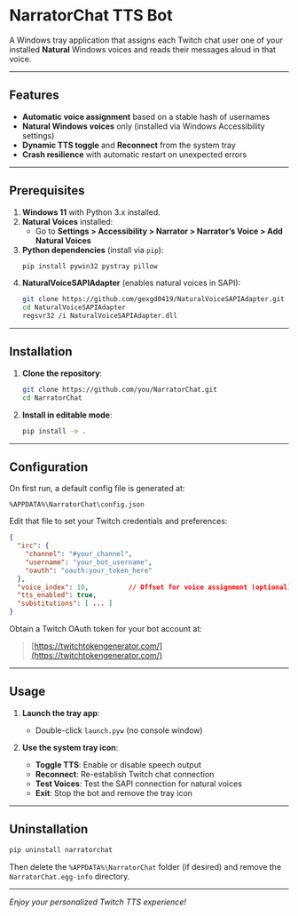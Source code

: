 # NarratorChat TTS Bot

A Windows tray application that assigns each Twitch chat user one of your installed **Natural** Windows voices and reads their messages aloud in that voice.

---

## Features

- **Automatic voice assignment** based on a stable hash of usernames
- **Natural Windows voices** only (installed via Windows Accessibility settings)
- **Dynamic TTS toggle** and **Reconnect** from the system tray
- **Crash resilience** with automatic restart on unexpected errors

---

## Prerequisites

1. **Windows 11** with Python 3.x installed.
2. **Natural Voices** installed:
   - Go to **Settings > Accessibility > Narrator > Narrator’s Voice > Add Natural Voices**
3. **Python dependencies** (install via `pip`):
   ```bash
   pip install pywin32 pystray pillow
   ```
4. **NaturalVoiceSAPIAdapter** (enables natural voices in SAPI):
   ```bash
   git clone https://github.com/gexgd0419/NaturalVoiceSAPIAdapter.git
   cd NaturalVoiceSAPIAdapter
   regsvr32 /i NaturalVoiceSAPIAdapter.dll
   ```

---

## Installation

1. **Clone the repository**:
   ```bash
   git clone https://github.com/you/NarratorChat.git
   cd NarratorChat
   ```
2. **Install in editable mode**:
   ```bash
   pip install -e .
   ```

---

## Configuration

On first run, a default config file is generated at:

```
%APPDATA%\NarratorChat\config.json
```

Edit that file to set your Twitch credentials and preferences:

```json
{
  "irc": {
    "channel": "#your_channel",
    "username": "your_bot_username",
    "oauth": "oauth:your_token_here"
  },
  "voice_index": 10,          // Offset for voice assignment (optional)
  "tts_enabled": true,
  "substitutions": [ ... ]
}
```

Obtain a Twitch OAuth token for your bot account at:

> [https://twitchtokengenerator.com/](https://twitchtokengenerator.com/)

---

## Usage

1. **Launch the tray app**:
   - Double-click `launch.pyw` (no console window)

2. **Use the system tray icon**:
   - **Toggle TTS**: Enable or disable speech output
   - **Reconnect**: Re-establish Twitch chat connection
   - **Test Voices**: Test the SAPI connection for natural voices
   - **Exit**: Stop the bot and remove the tray icon

---

## Uninstallation

```bash
pip uninstall narratorchat
```

Then delete the `%APPDATA%\NarratorChat` folder (if desired) and remove the `NarratorChat.egg-info` directory.

---

*Enjoy your personalized Twitch TTS experience!*

